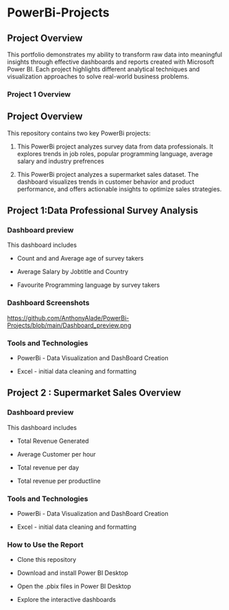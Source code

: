 # PowerBi-Projects

## Project Overview

This portfolio demonstrates my ability to transform raw data into meaningful insights through effective dashboards and reports created with Microsoft Power BI. Each project highlights different analytical techniques and visualization approaches to solve real-world business problems.

### Project 1 Overview

## Project Overview  
This repository contains two key PowerBi projects:  

1. This PowerBi project analyzes survey data from data professionals. It explores trends in job roles, popular programming language, average salary and industry prefrences

2. This PowerBi project analyzes a supermarket sales dataset.  The dashboard visualizes  trends in customer behavior and product performance, and offers actionable insights to optimize sales strategies. 

## Project 1:Data Professional Survey Analysis
### Dashboard preview

This dashboard includes

- Count and and Average age of survey takers

- Average Salary by Jobtitle and Country

- Favourite Programming language by survey takers

### Dashboard Screenshots

 https://github.com/AnthonyAlade/PowerBi-Projects/blob/main/Dashboard_preview.png

### Tools and Technologies

- PowerBi - Data Visualization and DashBoard Creation

- Excel - initial data cleaning and formatting

## Project 2 : Supermarket Sales Overview
### Dashboard preview

This dashboard includes

- Total Revenue Generated

- Average Customer per hour

- Total revenue per day

- Total revenue per productline


### Tools and Technologies

- PowerBi - Data Visualization and DashBoard Creation

- Excel - initial data cleaning and formatting

### How to Use the Report

- Clone this repository

- Download and install Power BI Desktop

- Open the .pbix files in Power BI Desktop

- Explore the interactive dashboards
   
